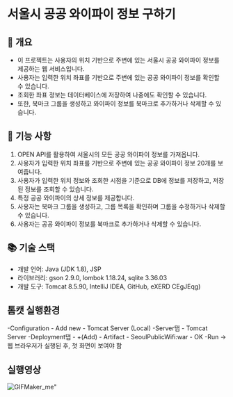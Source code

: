# 서울시 공공 와이파이 정보 구하기

## 📄 개요
- 이 프로젝트는 사용자의 위치 기반으로 주변에 있는 서울시 공공 와이파이 정보를 제공하는 웹 서비스입니다.
- 사용자는 입력한 위치 좌표를 기반으로 주변에 있는 공공 와이파이 정보를 확인할 수 있습니다.
- 조회한 좌표 정보는 데이터베이스에 저장하여 나중에도 확인할 수 있습니다.
- 또한, 북마크 그룹을 생성하고 와이파이 정보를 북마크로 추가하거나 삭제할 수 있습니다.

## 📌 기능 사항
1. OPEN API를 활용하여 서울시의 모든 공공 와이파이 정보를 가져옵니다.
2. 사용자가 입력한 위치 좌표를 기반으로 주변에 있는 공공 와이파이 정보 20개를 보여줍니다.
3. 사용자가 입력한 위치 정보와 조회한 시점을 기준으로 DB에 정보를 저장하고, 저장된 정보를 조회할 수 있습니다.
4. 특정 공공 와이파이의 상세 정보를 제공합니다.
5. 사용자는 북마크 그룹을 생성하고, 그룹 목록을 확인하며 그룹을 수정하거나 삭제할 수 있습니다.
6. 사용자는 공공 와이파이 정보를 북마크로 추가하거나 삭제할 수 있습니다.

## 📚 기술 스택
- 개발 언어: Java (JDK 1.8), JSP
- 라이브러리: gson 2.9.0, lombok 1.18.24, sqlite 3.36.03
- 개발 도구: Tomcat 8.5.90, IntelliJ IDEA, GitHub, eXERD
CEgJEqg)

## 톰캣 실행환경
-Configuration - Add new - Tomcat Server (Local)
-Server탭 - Tomcat Server 
-Deployment탭 - +(Add) - Artifact - SeoulPublicWifi:war - OK
-Run → 웹 브라우저가 실행된 후, 첫 화면이 보여야 함

## 실행영상
![GIFMaker_me](https://github.com/seungh22/public-wifi-project/assets/114427072/d9910c0b-e1cd-442e-a6e1-7f0255dfaafd)"